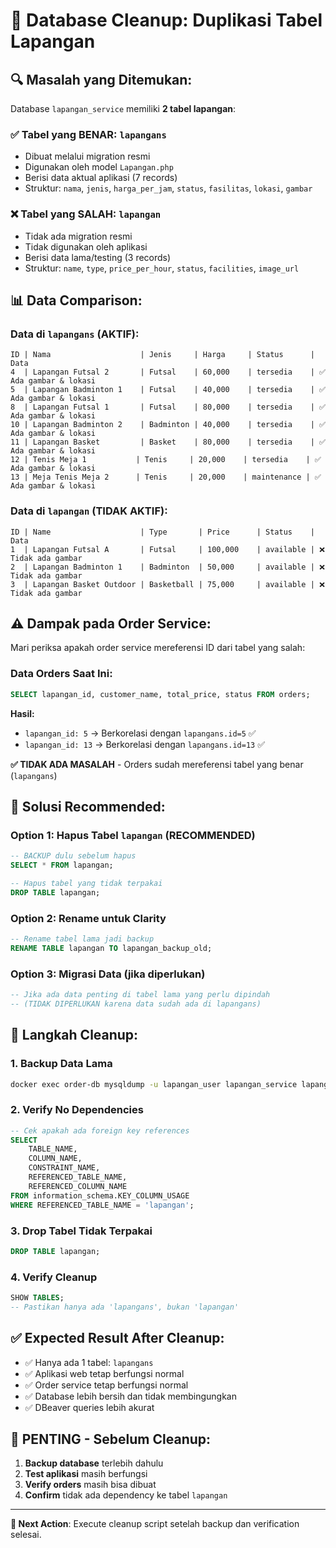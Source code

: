 # 🧹 **Database Cleanup: Duplikasi Tabel Lapangan**

## 🔍 **Masalah yang Ditemukan:**

Database `lapangan_service` memiliki **2 tabel lapangan**:

### **✅ Tabel yang BENAR: `lapangans`**
- Dibuat melalui migration resmi
- Digunakan oleh model `Lapangan.php` 
- Berisi data aktual aplikasi (7 records)
- Struktur: `nama`, `jenis`, `harga_per_jam`, `status`, `fasilitas`, `lokasi`, `gambar`

### **❌ Tabel yang SALAH: `lapangan`**
- Tidak ada migration resmi
- Tidak digunakan oleh aplikasi
- Berisi data lama/testing (3 records)
- Struktur: `name`, `type`, `price_per_hour`, `status`, `facilities`, `image_url`

## 📊 **Data Comparison:**

### **Data di `lapangans` (AKTIF):**
```
ID | Nama                    | Jenis     | Harga     | Status      | Data
4  | Lapangan Futsal 2       | Futsal    | 60,000    | tersedia    | ✅ Ada gambar & lokasi
5  | Lapangan Badminton 1    | Futsal    | 40,000    | tersedia    | ✅ Ada gambar & lokasi  
8  | Lapangan Futsal 1       | Futsal    | 80,000    | tersedia    | ✅ Ada gambar & lokasi
10 | Lapangan Badminton 2    | Badminton | 40,000    | tersedia    | ✅ Ada gambar & lokasi
11 | Lapangan Basket         | Basket    | 80,000    | tersedia    | ✅ Ada gambar & lokasi
12 | Tenis Meja 1           | Tenis     | 20,000    | tersedia    | ✅ Ada gambar & lokasi
13 | Meja Tenis Meja 2      | Tenis     | 20,000    | maintenance | ✅ Ada gambar & lokasi
```

### **Data di `lapangan` (TIDAK AKTIF):**
```
ID | Name                    | Type       | Price      | Status    | Data
1  | Lapangan Futsal A       | Futsal     | 100,000    | available | ❌ Tidak ada gambar
2  | Lapangan Badminton 1    | Badminton  | 50,000     | available | ❌ Tidak ada gambar
3  | Lapangan Basket Outdoor | Basketball | 75,000     | available | ❌ Tidak ada gambar
```

## ⚠️ **Dampak pada Order Service:**

Mari periksa apakah order service mereferensi ID dari tabel yang salah:

### **Data Orders Saat Ini:**
```sql
SELECT lapangan_id, customer_name, total_price, status FROM orders;
```
**Hasil:**
- `lapangan_id: 5` → Berkorelasi dengan `lapangans.id=5` ✅
- `lapangan_id: 13` → Berkorelasi dengan `lapangans.id=13` ✅

**✅ TIDAK ADA MASALAH** - Orders sudah mereferensi tabel yang benar (`lapangans`)

## 🔧 **Solusi Recommended:**

### **Option 1: Hapus Tabel `lapangan` (RECOMMENDED)**
```sql
-- BACKUP dulu sebelum hapus
SELECT * FROM lapangan;

-- Hapus tabel yang tidak terpakai
DROP TABLE lapangan;
```

### **Option 2: Rename untuk Clarity**
```sql
-- Rename tabel lama jadi backup
RENAME TABLE lapangan TO lapangan_backup_old;
```

### **Option 3: Migrasi Data (jika diperlukan)**
```sql
-- Jika ada data penting di tabel lama yang perlu dipindah
-- (TIDAK DIPERLUKAN karena data sudah ada di lapangans)
```

## 🎯 **Langkah Cleanup:**

### **1. Backup Data Lama**
```bash
docker exec order-db mysqldump -u lapangan_user lapangan_service lapangan > lapangan_backup.sql
```

### **2. Verify No Dependencies**
```sql
-- Cek apakah ada foreign key references
SELECT 
    TABLE_NAME,
    COLUMN_NAME,
    CONSTRAINT_NAME,
    REFERENCED_TABLE_NAME,
    REFERENCED_COLUMN_NAME
FROM information_schema.KEY_COLUMN_USAGE
WHERE REFERENCED_TABLE_NAME = 'lapangan';
```

### **3. Drop Tabel Tidak Terpakai**
```sql
DROP TABLE lapangan;
```

### **4. Verify Cleanup**
```sql
SHOW TABLES;
-- Pastikan hanya ada 'lapangans', bukan 'lapangan'
```

## ✅ **Expected Result After Cleanup:**

- ✅ Hanya ada 1 tabel: `lapangans`
- ✅ Aplikasi web tetap berfungsi normal
- ✅ Order service tetap berfungsi normal  
- ✅ Database lebih bersih dan tidak membingungkan
- ✅ DBeaver queries lebih akurat

## 🚨 **PENTING - Sebelum Cleanup:**

1. **Backup database** terlebih dahulu
2. **Test aplikasi** masih berfungsi
3. **Verify orders** masih bisa dibuat
4. **Confirm** tidak ada dependency ke tabel `lapangan`

---

**📝 Next Action**: Execute cleanup script setelah backup dan verification selesai.
